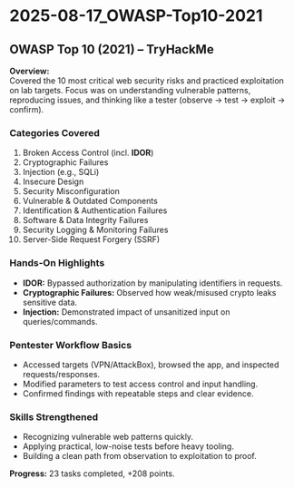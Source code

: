 # 2025-08-17_OWASP-Top10-2021 

## OWASP Top 10 (2021) – TryHackMe

**Overview:**  
Covered the 10 most critical web security risks and practiced exploitation on lab targets. Focus was on understanding vulnerable patterns, reproducing issues, and thinking like a tester (observe → test → exploit → confirm).

### Categories Covered
1. Broken Access Control (incl. **IDOR**)  
2. Cryptographic Failures  
3. Injection (e.g., SQLi)  
4. Insecure Design  
5. Security Misconfiguration  
6. Vulnerable & Outdated Components  
7. Identification & Authentication Failures  
8. Software & Data Integrity Failures  
9. Security Logging & Monitoring Failures  
10. Server-Side Request Forgery (SSRF)

### Hands-On Highlights
- **IDOR:** Bypassed authorization by manipulating identifiers in requests.  
- **Cryptographic Failures:** Observed how weak/misused crypto leaks sensitive data.  
- **Injection:** Demonstrated impact of unsanitized input on queries/commands.

### Pentester Workflow Basics
- Accessed targets (VPN/AttackBox), browsed the app, and inspected requests/responses.  
- Modified parameters to test access control and input handling.  
- Confirmed findings with repeatable steps and clear evidence.

### Skills Strengthened
- Recognizing vulnerable web patterns quickly.  
- Applying practical, low-noise tests before heavy tooling.  
- Building a clean path from observation to exploitation to proof.

**Progress:** 23 tasks completed, +208 points.
